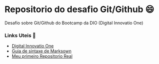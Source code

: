 # Repositorio do desafio Git/Github 😄

Desafio sobre Git/Github do Bootcamp da DIO (Digital Innovatio One)

### Links Uteis 🔗
- [Digital Innovatio One](https://digitalinnovation.one/)
- [Guia de sintaxe de Marksown](https://www.markdownguide.org/basic-syntax/)
- [Meu primeiro Repositorio Real](https://github.com/KauePires/livro-receitas.git)
